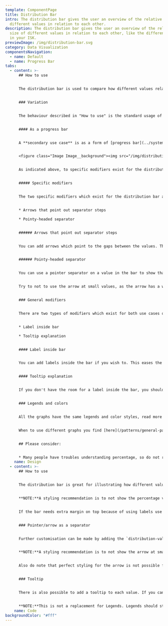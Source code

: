 ```yaml
---
template: ComponentPage
title: Distribution Bar
intro: The distribution bar gives the user an overview of the relative size of
  different values in relation to each other.
description: The distribution bar gives the user an overview of the relative
  size of different values in relation to each other, like the different funds
  in your ISK.
previewImage: /img/distribution-bar.svg
category: Data Visualization
componentsNavigation:
  - name: Default
  - name: Progress Bar
tabs:
  - content: >-
      ## How to use


      The distribution bar is used to compare how different values relate to one another. The distribution bar's total always equals 100%, meaning that the values are translated into percentages of the total before they are displayed in the table. This means that the distribution bar gives an overview of the values at a given time, usually the current values. As the visual overview only works if the user can get a sense of the relations at first glance, only use a distribution bar for comparing few items (a rule of thumb is five items). An example use could be to display your ISK-accounts and how the amount in them relate to each other.


      ### Variation


      The behaviour described in "How to use" is the standard usage of the distribution bar. There is however a specific secondary variation: as a progress bar.


      #### As a progress bar


      A **secondary use case** is as a form of [progress bar](../system-display/progress-bar) with discrete steps whose relation change over time. The distribution bar should only be used as a progress bar if both cases are true. What's great with this use is that you can choose to display parts which aren't affected but part of the total, as the red section in the example image below. The example image below has both modifiers for the use case turned on:


      <figure class="Image Image__background"><img src="/img/distribution-bar-as-progress-bar.png" srcset="/img/distribution-bar-as-progress-bar.png 2x" alt="Distribution bar as progress bar"><figcaption><div class="Image__caption"></div></figcaption></figure>


      As indicated above, to specific modifiers exist for the distribution bar as a progress bar.


      ##### Specific modifiers


      The two specific modifiers which exist for the distribution bar as a progress bar are:


      * Arrows that point out separator steps

      * Pointy-headed separator


      ###### Arrows that point out separator steps


      You can add arrows which point to the gaps between the values. The arrows are accompanied by a small label which should describe the progress being made up to that point. Do not just repeat the legend in the arrow labels.


      ###### Pointy-headed separator


      You can use a pointer separator on a value in the bar to show that something is expected to grow/progress. It is recommended to add the pointy-headed separator to the state which is currently progressing/changing when using the distribution bar as a progress bar.


      Try to not to use the arrow at small values, as the arrow has a width around 10px and might disrupt the accuracy of the bar.


      ### General modifiers


      There are two types of modifiers which exist for both use cases of the distribution bar, and should be used as alternatives to each other:


      * Label inside bar

      * Tooltip explanation


      #### Label inside bar


      You can add labels inside the bar if you wish to. This eases the understanding of the distribution bar and is encouraged, however not implemented by default for accessibility reasons.  A recommendation is to not show the percentage value inside the bar unless the width is at least 5% or above (depending on your parent width, of course) to make sure the value fits in its area.


      #### Tooltip explanation


      If you don't have the room for a label inside the bar, you should add a tooltip explanation. If enabled, the user gets to see the value of a field by hovering over (desktop) or clicking on (mobile) that field in the bar. The value is shown above the bar.


      ### Legends and colors


      All the graphs have the same legends and color styles, read more [here](/patterns/general-patterns/graphs-and-when-to-use-them#the-different-parts).


      When to use different graphs you find [here](/patterns/general-patterns/graphs-and-when-to-use-them#type-of-graph).


      ## Please consider:


      * Many people have troubles understanding percentage, so do not rely on solely the distribution bar to show users their data. Use it as a compliment!
    name: Design
  - content: >-
      ## How to use


      The distribution bar is great for illustrating how different values relate to one another. Colors are automatically set in a repeating sequence of `navy`, `blue`, `sky` and `baby`.


      **NOTE:**A styling recommendation is to not show the percentage value inside a `distribution-value` unless the width is *at least* 5% or above (depending on your parent width, of course) to make sure the value fits.


      If the bar needs extra margin on top because of using labels use the class `distribution-bar-labeled` after `distribution-bar`.


      ### Pointer/arrow as a separator


      Further customisation can be made by adding the `distribution-value-with-pointer`-class to a `distribution-value` to have the separator in the shape of an arrow. This can be used for values that are growing, or are expected to grow.


      **NOTE:**A styling recommendation is to not show the arrow at small values, as the arrow has a width around 10px and might disrupt the accuracy of the bar.


      Also do note that perfect styling for the arrow is not possible for the third (or`distribution-sky`) distribution-value, as the striped pattern can not be applied to the border. Should you need the arrow on your third value, overwrite it with a manual color (see above section).


      ### Tooltip


      There is also possible to add a tooltip to each value. If you can't show value inside `distribution-value`  because of of low value or unknown value you can add `data-tooltip="25%"` to each `distribution-value` to show value inside a tooltip.


      **NOTE:**This is not a replacement for Legends. Legends should still be visible.
    name: Code
backgroundColor: "#fff"
---
```

